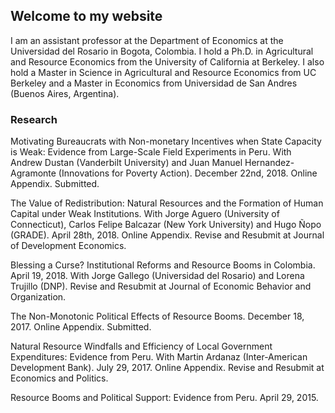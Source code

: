 ## Welcome to my website

I am an assistant professor at the Department of Economics at the Universidad del Rosario in Bogota, Colombia. I hold a Ph.D. in Agricultural and Resource Economics from the University of California at Berkeley. I also hold a Master in Science in Agricultural and Resource Economics from UC Berkeley and a Master in Economics from Universidad de San Andres (Buenos Aires, Argentina). 

### Research

Motivating Bureaucrats with Non-monetary Incentives when State Capacity is Weak: Evidence from Large-Scale Field Experiments in Peru. With Andrew Dustan (Vanderbilt University) and Juan Manuel Hernandez-Agramonte (Innovations for Poverty Action). December 22nd, 2018. Online Appendix. Submitted.

The Value of Redistribution: Natural Resources and the Formation of Human Capital under Weak Institutions. With Jorge Aguero (University of Connecticut), Carlos Felipe Balcazar (New York University) and Hugo Ñopo (GRADE). April 28th, 2018. Online Appendix. Revise and Resubmit at Journal of Development Economics.

Blessing a Curse? Institutional Reforms and Resource Booms in Colombia. April 19, 2018. With Jorge Gallego (Universidad del Rosario) and Lorena Trujillo (DNP). Revise and Resubmit at Journal of Economic Behavior and Organization.

The Non-Monotonic Political Effects of Resource Booms. December 18, 2017. Online Appendix. Submitted.

Natural Resource Windfalls and Efficiency of Local Government Expenditures: Evidence from Peru. With  Martin Ardanaz (Inter-American Development Bank). July 29, 2017. Online Appendix. Revise and Resubmit at Economics and Politics.

Resource Booms and Political Support: Evidence from Peru.  April 29, 2015.
